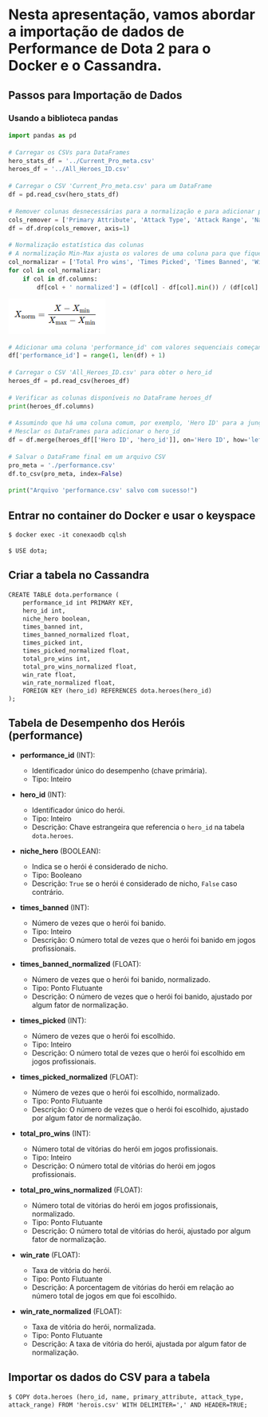 # Nesta apresentação, vamos abordar a importação de dados de Performance de Dota 2 para o Docker e o Cassandra.

## Passos para Importação de Dados

### Usando a biblioteca pandas
```python
import pandas as pd

# Carregar os CSVs para DataFrames
hero_stats_df = '../Current_Pro_meta.csv'
heroes_df = '../All_Heroes_ID.csv'

# Carregar o CSV 'Current_Pro_meta.csv' para um DataFrame
df = pd.read_csv(hero_stats_df)

# Remover colunas desnecessárias para a normalização e para adicionar performance_id e hero_id
cols_remover = ['Primary Attribute', 'Attack Type', 'Attack Range', 'Name', 'Roles']
df = df.drop(cols_remover, axis=1)

# Normalização estatística das colunas
# A normalização Min-Max ajusta os valores de uma coluna para que fiquem em uma escala entre 0 e 1.
col_normalizar = ['Total Pro wins', 'Times Picked', 'Times Banned', 'Win Rate']
for col in col_normalizar:
    if col in df.columns:
        df[col + ' normalized'] = (df[col] - df[col].min()) / (df[col].max() - df[col].min())


```
![Gráfico de Performance dos Heróis](formula_normalizacao.png)


```python
# Adicionar uma coluna 'performance_id' com valores sequenciais começando em 1
df['performance_id'] = range(1, len(df) + 1)

# Carregar o CSV 'All_Heroes_ID.csv' para obter o hero_id
heroes_df = pd.read_csv(heroes_df)

# Verificar as colunas disponíveis no DataFrame heroes_df
print(heroes_df.columns)

# Assumindo que há uma coluna comum, por exemplo, 'Hero ID' para a junção
# Mesclar os DataFrames para adicionar o hero_id
df = df.merge(heroes_df[['Hero ID', 'hero_id']], on='Hero ID', how='left')

# Salvar o DataFrame final em um arquivo CSV
pro_meta = './performance.csv'
df.to_csv(pro_meta, index=False)

print("Arquivo 'performance.csv' salvo com sucesso!")

```


## Entrar no container do Docker e usar o keyspace

```
$ docker exec -it conexaodb cqlsh

$ USE dota;

```

## Criar a tabela no Cassandra
``` 
CREATE TABLE dota.performance (
    performance_id int PRIMARY KEY,
    hero_id int,
    niche_hero boolean,
    times_banned int,
    times_banned_normalized float,
    times_picked int,
    times_picked_normalized float,
    total_pro_wins int,
    total_pro_wins_normalized float,
    win_rate float,
    win_rate_normalized float,
    FOREIGN KEY (hero_id) REFERENCES dota.heroes(hero_id)
);

 ```
## Tabela de Desempenho dos Heróis (performance)

- **performance_id** (INT):
  - Identificador único do desempenho (chave primária).
  - Tipo: Inteiro

- **hero_id** (INT):
  - Identificador único do herói.
  - Tipo: Inteiro
  - Descrição: Chave estrangeira que referencia o `hero_id` na tabela `dota.heroes`.

- **niche_hero** (BOOLEAN):
  - Indica se o herói é considerado de nicho.
  - Tipo: Booleano
  - Descrição: `True` se o herói é considerado de nicho, `False` caso contrário.

- **times_banned** (INT):
  - Número de vezes que o herói foi banido.
  - Tipo: Inteiro
  - Descrição: O número total de vezes que o herói foi banido em jogos profissionais.

- **times_banned_normalized** (FLOAT):
  - Número de vezes que o herói foi banido, normalizado.
  - Tipo: Ponto Flutuante
  - Descrição: O número de vezes que o herói foi banido, ajustado por algum fator de normalização.

- **times_picked** (INT):
  - Número de vezes que o herói foi escolhido.
  - Tipo: Inteiro
  - Descrição: O número total de vezes que o herói foi escolhido em jogos profissionais.

- **times_picked_normalized** (FLOAT):
  - Número de vezes que o herói foi escolhido, normalizado.
  - Tipo: Ponto Flutuante
  - Descrição: O número de vezes que o herói foi escolhido, ajustado por algum fator de normalização.

- **total_pro_wins** (INT):
  - Número total de vitórias do herói em jogos profissionais.
  - Tipo: Inteiro
  - Descrição: O número total de vitórias do herói em jogos profissionais.

- **total_pro_wins_normalized** (FLOAT):
  - Número total de vitórias do herói em jogos profissionais, normalizado.
  - Tipo: Ponto Flutuante
  - Descrição: O número total de vitórias do herói, ajustado por algum fator de normalização.

- **win_rate** (FLOAT):
  - Taxa de vitória do herói.
  - Tipo: Ponto Flutuante
  - Descrição: A porcentagem de vitórias do herói em relação ao número total de jogos em que foi escolhido.

- **win_rate_normalized** (FLOAT):
  - Taxa de vitória do herói, normalizada.
  - Tipo: Ponto Flutuante
  - Descrição: A taxa de vitória do herói, ajustada por algum fator de normalização.



## Importar os dados do CSV para a tabela

```
$ COPY dota.heroes (hero_id, name, primary_attribute, attack_type, attack_range) FROM 'herois.csv' WITH DELIMITER=',' AND HEADER=TRUE;

```
